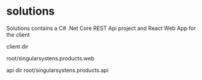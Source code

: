 ﻿
# solutions 

Solutions contains a C# .Net Core REST Api project 
and React Web App for the client 

client dir

root/singularsystens.products.web

api dir
root/singularsystens.products.api
